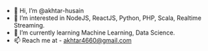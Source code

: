 - 👋 Hi, I’m @akhtar-husain
- 👀 I’m interested in NodeJS, ReactJS, Python, PHP, Scala, Realtime Streaming.
- 🌱 I’m currently learning Machine Learning, Data Science.
- 📫 Reach me at - akhtar4660@gmail.com
